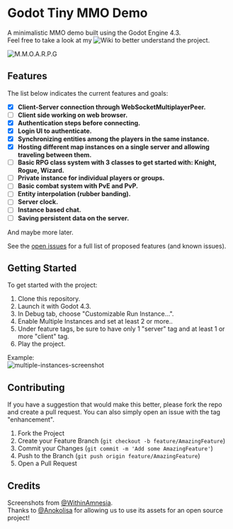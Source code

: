  # Godot Tiny MMO Demo

A minimalistic MMO demo built using the Godot Engine 4.3.  
Feel free to take a look at my ![Wiki](https://github.com/SlayHorizon/godot-tiny-mmo-demo/wiki) to better understand the project.

![M.M.O.A.R.P.G](https://github.com/user-attachments/assets/8831d50b-7350-47b2-adbc-5d1cb3992301)

## Features

The list below indicates the current features and goals:

- [X] **Client-Server connection through WebSocketMultiplayerPeer.**
- [ ] **Client side working on web browser.**
- [X] **Authentication steps before connecting.**
- [x] **Login UI to authenticate.**
- [X] **Synchronizing entities among the players in the same instance.**
- [X] **Hosting different map instances on a single server and allowing traveling between them.**
- [ ] **Basic RPG class system with 3 classes to get started with: Knight, Rogue, Wizard.**
- [ ] **Private instance for individual players or groups.**
- [ ] **Basic combat system with PvE and PvP.**
- [ ] **Entity interpolation (rubber banding).**
- [ ] **Server clock.**
- [ ] **Instance based chat.**
- [ ] **Saving persistent data on the server.**

And maybe more later.

See the [open issues](https://github.com/SlayHorizon/godot-tiny-mmo-template/issues) for a full list of proposed features (and known issues).  

## Getting Started

To get started with the project:
1. Clone this repository.
2. Launch it with Godot 4.3.
3. In Debug tab, choose "Customizable Run Instance...".
4. Enable Multiple Instances and set at least 2 or more..
5. Under feature tags, be sure to have only 1 "server" tag and at least 1 or more "client" tag.
6. Play the project.

Example:  
![multiple-instances-screenshot](https://github.com/user-attachments/assets/5cf7cc61-e8e6-468d-b917-b505a59168cf)

## Contributing

If you have a suggestion that would make this better, please fork the repo and create a pull request. You can also simply open an issue with the tag "enhancement".

1. Fork the Project
2. Create your Feature Branch (`git checkout -b feature/AmazingFeature`)
3. Commit your Changes (`git commit -m 'Add some AmazingFeature'`)
4. Push to the Branch (`git push origin feature/AmazingFeature`)
5. Open a Pull Request

## Credits
Screenshots from [@WithinAmnesia](https://github.com/WithinAmnesia).  
Thanks to [@Anokolisa](https://anokolisa.itch.io/dungeon-crawler-pixel-art-asset-pack) for allowing us to use its assets for an open source project!
